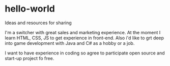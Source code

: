 # hello-world
Ideas and resources for sharing

I'm a switcher with great sales and marketing experience. 
At the moment I learn HTML, CSS, JS to get experience in front-end.
Also i'd like to grt deep into game development with Java and C# as a hobby or a job.

I want to have experience in coding so agree to participate open source and start-up project fo free.
